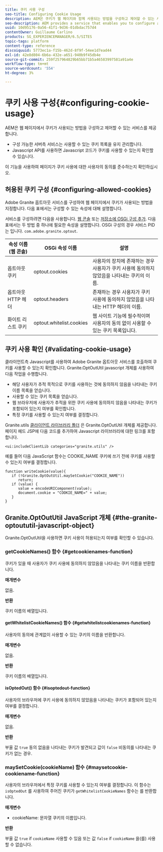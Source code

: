 ```yaml
---
title: 쿠키 사용 구성
seo-title: Configuring Cookie Usage
description: AEM은 쿠키가 웹 페이지와 함께 사용되는 방법을 구성하고 제어할 수 있는 서비스를 제공합니다
seo-description: AEM provides a service that enables you to configure and control how cookies are used with your web pages
uuid: 10d95176-0a56-41f1-9d36-01dbdac757d4
contentOwner: Guillaume Carlino
products: SG_EXPERIENCEMANAGER/6.5/SITES
topic-tags: platform
content-type: reference
discoiquuid: 5773ec1a-f15b-462d-8f9f-54ee1d7ead44
exl-id: 42e8d804-6b6a-432e-a651-940b9f45db4e
source-git-commit: 259f257964829b65bb71b5a46583997581a91a4e
workflow-type: tm+mt
source-wordcount: '554'
ht-degree: 3%

---
```


# 쿠키 사용 구성{#configuring-cookie-usage}

AEM은 웹 페이지에서 쿠키가 사용되는 방법을 구성하고 제어할 수 있는 서비스를 제공합니다.

* 구성 가능한 서버측 서비스는 사용할 수 있는 쿠키 목록을 유지 관리합니다.
* Javascript API를 사용하면 Javascript 코드가 쿠키를 사용할 수 있는지 확인할 수 있습니다.

이 기능을 사용하여 페이지가 쿠키 사용에 대한 사용자의 동의를 준수하는지 확인하십시오.

## 허용된 쿠키 구성 {#configuring-allowed-cookies}

Adobe Granite 옵트아웃 서비스를 구성하여 웹 페이지에서 쿠키가 사용되는 방법을 지정합니다. 다음 표에서는 구성할 수 있는 속성에 대해 설명합니다.

서비스를 구성하려면 다음을 사용합니다. [웹 콘솔](/help/sites-deploying/configuring-osgi.md#osgi-configuration-with-the-web-console) 또는 [저장소에 OSGi 구성 추가](/help/sites-deploying/configuring-osgi.md#adding-a-new-configuration-to-the-repository). 다음 표에서는 두 방법 중 하나에 필요한 속성을 설명합니다. OSGi 구성의 경우 서비스 PID는 입니다. `com.adobe.granite.optout`.

| 속성 이름 (웹 콘솔) | OSGi 속성 이름 | 설명 |
|---|---|---|
| 옵트아웃 쿠키 | optout.cookies | 사용자의 장치에 존재하는 경우 사용자가 쿠키 사용에 동의하지 않았음을 나타내는 쿠키의 이름. |
| 옵트아웃 HTTP 헤더 | optout.headers | 존재하는 경우 사용자가 쿠키 사용에 동의하지 않았음을 나타내는 HTTP 헤더의 이름. |
| 화이트 리스트 쿠키 | optout.whitelist.cookies | 웹 사이트 기능에 필수적이며 사용자의 동의 없이 사용할 수 있는 쿠키 목록입니다. |

## 쿠키 사용 확인 {#validating-cookie-usage}

클라이언트측 Javascript를 사용하여 Adobe Granite 옵트아웃 서비스를 호출하여 쿠키를 사용할 수 있는지 확인합니다. Granite.OptOutUtil javascript 개체를 사용하여 다음 작업을 수행합니다.

* 해당 사용자가 추적 목적으로 쿠키를 사용하는 것에 동의하지 않음을 나타내는 쿠키 이름 목록을 얻습니다.
* 사용할 수 있는 쿠키 목록을 얻습니다.
* 웹 브라우저에 사용자가 추적을 위한 쿠키 사용에 동의하지 않음을 나타내는 쿠키가 포함되어 있는지 여부를 확인합니다.
* 특정 쿠키를 사용할 수 있는지 여부를 결정합니다.

Granite.utils [클라이언트 라이브러리 폴더](/help/sites-developing/clientlibs.md#referencing-client-side-libraries) 은 Granite.OptOutUtil 개체를 제공합니다. 페이지 헤드 JSP에 다음 코드를 추가하여 Javascript 라이브러리에 대한 링크를 포함합니다.

`<ui:includeClientLib categories="granite.utils" />`

예를 들어 다음 JavaScript 함수는 COOKIE_NAME 쿠키에 쓰기 전에 쿠키를 사용할 수 있는지 여부를 결정합니다.

```
function writeCookie(value){
   if (!Granite.OptOutUtil.maySetCookie("COOKIE_NAME"))
      return;
   if (value) {
      value = encodeURIComponent(value);
      document.cookie = "COOKIE_NAME=" + value;
   }
}
```

## Granite.OptOutUtil JavaScript 개체 {#the-granite-optoututil-javascript-object}

Granite.OptOutUtil을 사용하면 쿠키 사용이 허용되는지 여부를 확인할 수 있습니다.

### getCookieNames() 함수 {#getcookienames-function}

쿠키가 있을 때 사용자가 쿠키 사용에 동의하지 않았음을 나타내는 쿠키 이름을 반환합니다.

**매개변수**

없음.

**반환**

쿠키 이름의 배열입니다.

#### getWhitelistCookieNames() 함수 {#getwhitelistcookienames-function}

사용자의 동의에 관계없이 사용할 수 있는 쿠키의 이름을 반환합니다.

**매개변수**

없음.

**반환**

쿠키 이름의 배열입니다.

#### isOptedOut() 함수 {#isoptedout-function}

사용자의 브라우저에 쿠키 사용에 동의하지 않았음을 나타내는 쿠키가 포함되어 있는지 여부를 결정합니다.

**매개변수**

없음.

**반환**

부울 값 `true` 동의 없음을 나타내는 쿠키가 발견되고 값이 `false` 비동의를 나타내는 쿠키가 없는 경우.

### maySetCookie(cookieName) 함수 {#maysetcookie-cookiename-function}

사용자의 브라우저에서 특정 쿠키를 사용할 수 있는지 여부를 결정합니다. 이 함수는 `isOptedOut` 를 사용하여 주어진 쿠키가 `getWhitelistCookieNames` 함수는 를 반환합니다.

**매개변수**

* cookieName: 문자열 쿠키의 이름입니다.

**반환**

부울 값 `true` if `cookieName` 사용할 수 있음 또는 값 `false` if `cookieName` 을(를) 사용할 수 없습니다.
